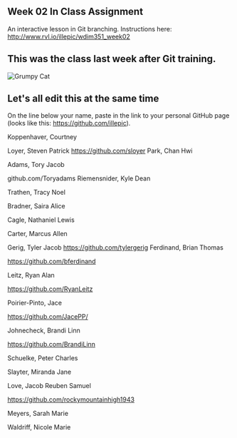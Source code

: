 ## Week 02 In Class Assignment

An interactive lesson in Git branching. Instructions here: http://www.rvl.io/illepic/wdim351_week02

## This was the class last week after Git training.

![Grumpy Cat](https://dl.dropbox.com/u/115284/wdim351/week02/tard.jpg "Tard")

## Let's all edit this at the same time

On the line below your name, paste in the link to your personal GitHub page (looks like this: https://github.com/illepic).

Koppenhaver, Courtney

Loyer, Steven Patrick
https://github.com/sloyer
Park, Chan Hwi

Adams, Tory Jacob

github.com/Toryadams
Riemensnider, Kyle Dean

Trathen, Tracy Noel

Bradner, Saira Alice

Cagle, Nathaniel Lewis

Carter, Marcus Allen

Gerig, Tyler Jacob
https://github.com/tylergerig
Ferdinand, Brian Thomas

https://github.com/bferdinand

Leitz, Ryan Alan

https://github.com/RyanLeitz

Poirier-Pinto, Jace

https://github.com/JacePP/

Johnecheck, Brandi Linn

https://github.com/BrandiLinn

Schuelke, Peter Charles

Slayter, Miranda Jane

Love, Jacob Reuben Samuel

https://github.com/rockymountainhigh1943

Meyers, Sarah Marie

Waldriff, Nicole Marie
